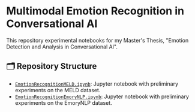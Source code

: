 # Multimodal Emotion Recognition in Conversational AI

This repository experimental notebooks for my Master's Thesis, "Emotion Detection and Analysis in Conversational AI". 


## 🗂️ Repository Structure

* [`EmotionRecognitionMELD.ipynb`](./EmotionRecognitionMELD.ipynb): Jupyter notebook with preliminary experiments on the MELD dataset.
* [`EmotionRecognitionEmoryNLP.ipynb`](./EmotionRecognitionEmoryNLP.ipynb): Jupyter notebook with preliminary experiments on the EmoryNLP dataset.
